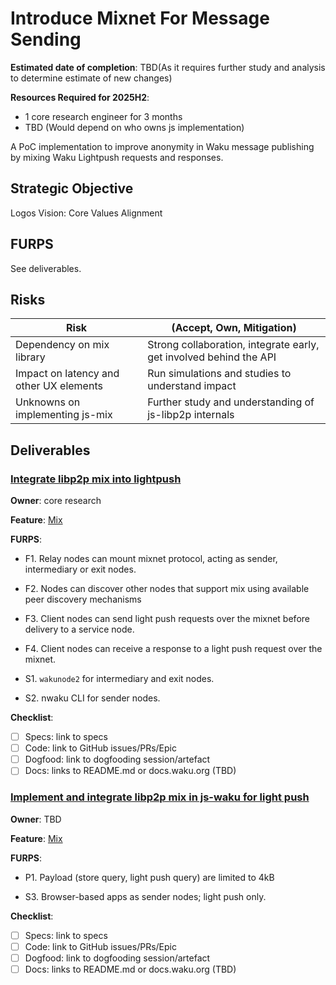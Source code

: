 # Introduce Mixnet For Message Sending

**Estimated date of completion**: TBD(As it requires further study and analysis to determine estimate of new changes)

**Resources Required for 2025H2**:

- 1 core research engineer for 3 months
- TBD (Would depend on who owns js implementation)

A PoC implementation to improve anonymity in Waku message publishing by mixing Waku Lightpush requests and responses.

## Strategic Objective

Logos Vision: Core Values Alignment

## FURPS

See deliverables.

## Risks

| Risk                                    | (Accept, Own, Mitigation)                                          |
| --------------------------------------- | ------------------------------------------------------------------ |
| Dependency on mix library               | Strong collaboration, integrate early, get involved behind the API |
| Impact on latency and other UX elements | Run simulations and studies to understand impact                   |
| Unknowns on implementing js-mix         | Further study and understanding of js-libp2p internals             |

## Deliverables

### [Integrate libp2p mix into lightpush](https://github.com/waku-org/nwaku/issues/3280)

**Owner**: core research

**Feature**: [Mix](/FURPS/core/mix.md)

**FURPS**:

- F1. Relay nodes can mount mixnet protocol, acting as sender, intermediary or exit nodes.
- F2. Nodes can discover other nodes that support mix using available peer discovery mechanisms
- F3. Client nodes can send light push requests over the mixnet before delivery to a service node.
- F4. Client nodes can receive a response to a light push request over the mixnet.

- S1. `wakunode2` for intermediary and exit nodes.
- S2. nwaku CLI for sender nodes.

**Checklist**:

- [ ] Specs: link to specs
- [ ] Code: link to GitHub issues/PRs/Epic
- [ ] Dogfood: link to dogfooding session/artefact
- [ ] Docs: links to README.md or docs.waku.org (TBD)

### [Implement and integrate libp2p mix in js-waku for light push](https://github.com/waku-org/js-waku/issues/2634)

**Owner**: TBD

**Feature**: [Mix](/FURPS/core/mix.md)

**FURPS**:


- P1. Payload (store query, light push query) are limited to 4kB

- S3. Browser-based apps as sender nodes; light push only.

**Checklist**:

- [ ] Specs: link to specs
- [ ] Code: link to GitHub issues/PRs/Epic
- [ ] Dogfood: link to dogfooding session/artefact
- [ ] Docs: links to README.md or docs.waku.org (TBD)
